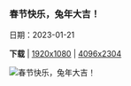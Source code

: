 ### 春节快乐，兔年大吉！

日期：2023-01-21

**下载**  |  [1920x1080](https://cn.bing.com/th?id=OHR.ChineseSpringFestival2023_ZH-CN7281854882_1920x1080.jpg)  |  [4096x2304](https://cn.bing.com/th?id=OHR.ChineseSpringFestival2023_ZH-CN7281854882_UHD.jpg)

![春节快乐，兔年大吉！](https://cn.bing.com/th?id=OHR.ChineseSpringFestival2023_ZH-CN7281854882_1920x1080.jpg "春节的桃花和红灯笼 (© David Ng+EyeEm/Getty Images)")

